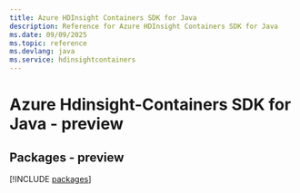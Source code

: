```yaml
---
title: Azure HDInsight Containers SDK for Java
description: Reference for Azure HDInsight Containers SDK for Java
ms.date: 09/09/2025
ms.topic: reference
ms.devlang: java
ms.service: hdinsightcontainers
---
```

# Azure Hdinsight-Containers SDK for Java - preview
## Packages - preview
[!INCLUDE [packages](hdinsight-containers-index.md)]
